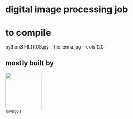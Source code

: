<h1> digital image processing job </h1>


# to compile
python3 FILTROS.py --file lenna.jpg --cols 120


## mostly built by 
[<img src="https://avatars3.githubusercontent.com/u/32646004?s=400&u=78727be0c7cc1ff30490560b74f28c90daf550bb&v=4" width="115"><br><sub>@wbgois</sub>](https://github.com/wbgois)
